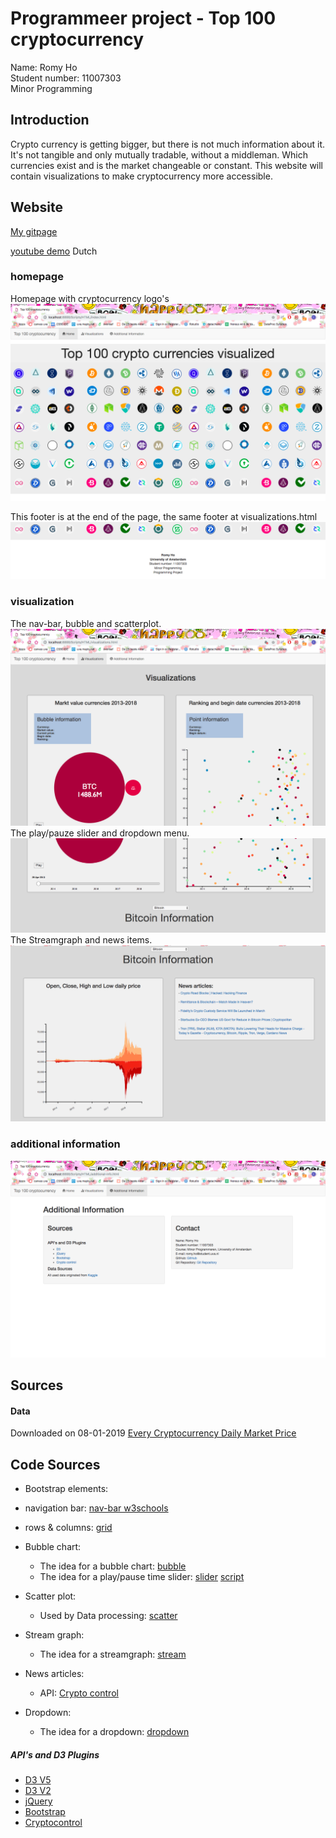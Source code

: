 # Programmeer project - Top 100 cryptocurrency

Name: Romy Ho <br>
Student number: 11007303 <br>
Minor Programming

## Introduction
Crypto currency is getting bigger, but there is not much information about it. It's not tangible and only mutually tradable, without a middleman. Which currencies exist and is the market changeable or constant. This website will contain visualizations to make cryptocurrency more accessible.



## Website
[My gitpage](https://romyho.github.io/Crypto/Scripts/HTML/index.html)

[youtube demo](https://youtu.be/OQCjZ5GzNug)
Dutch
### homepage
Homepage with cryptocurrency logo's
![home](doc/homepage.png)

This footer is at the end of the page, the same footer at visualizations.html
![footer](doc/footer.png)

### visualization
The nav-bar, bubble and scatterplot.
![visu](doc/visualization1.png)
The play/pauze slider and dropdown menu.
![visu](doc/playbutton-dropdown.png)
The Streamgraph and news items.
![visu](doc/visualization2.png)

### additional information
![visu](doc/additional-info.png)

## Sources
#### Data
Downloaded on 08-01-2019
[Every Cryptocurrency Daily Market Price](https://www.kaggle.com/jessevent/all-crypto-currencies/kernels)

## Code Sources

+ Bootstrap elements:
 + navigation bar: [nav-bar w3schools](https://www.w3schools.com/bootstrap/bootstrap_navbar.asp)
 + rows & columns:  [grid](https://getbootstrap.com/docs/4.2/examples/grid/)

+ Bubble chart:
  + The idea for a bubble chart:  [bubble](https://bl.ocks.org/alokkshukla/3d6be4be0ef9f6977ec6718b2916d168)
  + The idea for a play/pause time slider: [slider](https://bl.ocks.org/officeofjane/47d2b0bfeecfcb41d2212d06d095c763)
  [script](https://unpkg.com/d3-simple-slider/build/d3-simple-slider.js)

+ Scatter plot:
  + Used by Data processing: [scatter](http://bl.ocks.org/weiglemc/6185069)

+ Stream graph:
  + The idea for a streamgraph:  [stream](http://bl.ocks.org/WillTurman/4631136)

+ News articles:
  + API: [Crypto control](https://cryptocontrol.io/en/developers/apis)

+ Dropdown:
  + The idea for a dropdown: [dropdown](http://bl.ocks.org/williaster/10ef968ccfdc71c30ef8)

##### API's and D3 Plugins

+ [D3 V5](https://d3js.org/d3.v5.min.js)
+ [D3 V2](http://d3js.org/d3.v2.js)
+ [jQuery](https://ajax.googleapis.com/ajax/libs/jquery/3.3.1/jquery.min.js)
+ [Bootstrap](https://stackpath.bootstrapcdn.com/bootstrap/4.2.1/js/bootstrap.min.js)
+ [Cryptocontrol](https://cryptocontrol.io/en/developers/apis)
